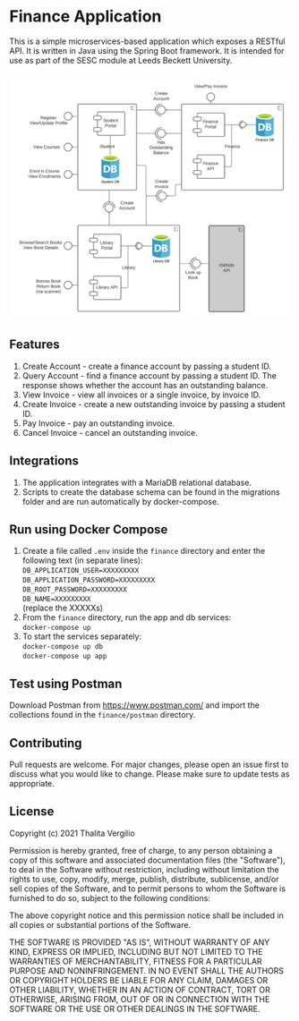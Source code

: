 # Finance Application
This is a simple microservices-based application which exposes a RESTful API. It is written in Java using the Spring Boot framework. It is intended for use as part of the SESC module at Leeds Beckett University.

![component diagram](src/main/resources/static/education-provider-v2.png "Component Diagram")

## Features
1. Create Account - create a finance account by passing a student ID.
2. Query Account - find a finance account by passing a student ID. The response shows whether the account has an outstanding balance.
3. View Invoice - view all invoices or a single invoice, by invoice ID.
4. Create Invoice - create a new outstanding invoice by passing a student ID.
5. Pay Invoice - pay an outstanding invoice.
6. Cancel Invoice - cancel an outstanding invoice.

## Integrations
1. The application integrates with a MariaDB relational database.
2. Scripts to create the database schema can be found in the migrations folder and are run automatically by docker-compose.

## Run using Docker Compose
1. Create a file called `.env` inside the `finance` directory and enter the following text (in separate lines):<br/>
   `DB_APPLICATION_USER=XXXXXXXXX`<br/>
   `DB_APPLICATION_PASSWORD=XXXXXXXXX`<br/>
   `DB_ROOT_PASSWORD=XXXXXXXXX`</br>
   `DB_NAME=XXXXXXXXX`</br>
   (replace the XXXXXs)
3. From the `finance` directory, run the app and db services:<br/>
   `docker-compose up`
4. To start the services separately:<br/>
   `docker-compose up db`<br/>
   `docker-compose up app`<br/>

## Test using Postman
Download Postman from https://www.postman.com/ and import the collections found in the `finance/postman` directory.

## Contributing
Pull requests are welcome. For major changes, please open an issue first to discuss what you would like to change.
Please make sure to update tests as appropriate.

## License
Copyright (c) 2021 Thalita Vergilio

Permission is hereby granted, free of charge, to any person obtaining a copy
of this software and associated documentation files (the "Software"), to deal
in the Software without restriction, including without limitation the rights
to use, copy, modify, merge, publish, distribute, sublicense, and/or sell
copies of the Software, and to permit persons to whom the Software is
furnished to do so, subject to the following conditions:

The above copyright notice and this permission notice shall be included in all
copies or substantial portions of the Software.

THE SOFTWARE IS PROVIDED "AS IS", WITHOUT WARRANTY OF ANY KIND, EXPRESS OR
IMPLIED, INCLUDING BUT NOT LIMITED TO THE WARRANTIES OF MERCHANTABILITY,
FITNESS FOR A PARTICULAR PURPOSE AND NONINFRINGEMENT. IN NO EVENT SHALL THE
AUTHORS OR COPYRIGHT HOLDERS BE LIABLE FOR ANY CLAIM, DAMAGES OR OTHER
LIABILITY, WHETHER IN AN ACTION OF CONTRACT, TORT OR OTHERWISE, ARISING FROM,
OUT OF OR IN CONNECTION WITH THE SOFTWARE OR THE USE OR OTHER DEALINGS IN THE
SOFTWARE.